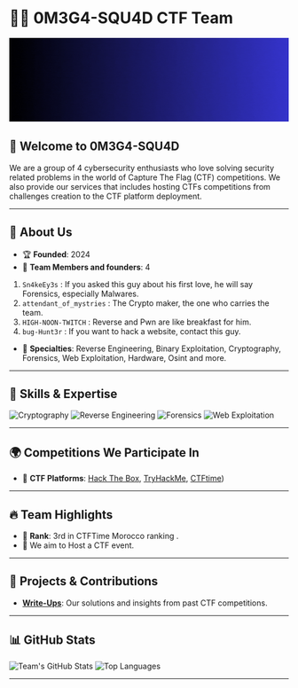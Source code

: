 # 🏴‍☠️ 0M3G4-SQU4D CTF Team

![CTF Team Banner](banner.gif)

## 🌟 Welcome to 0M3G4-SQU4D
We are a group of 4 cybersecurity enthusiasts who love solving security related problems in the world of Capture The Flag (CTF) competitions. We also provide our services that includes hosting CTFs competitions from challenges creation to the CTF platform deployment.

---

## 🚀 About Us
- 🏆 **Founded**: 2024
- 👥 **Team Members and founders**: 4
  
1. `Sn4keEy3s` : If you asked this guy about his first love, he will say Forensics, especially Malwares.
2. `attendant_of_mystries` : The Crypto maker, the one who carries the team.  
3. `HIGH-NOON-TWITCH` : Reverse and Pwn are like breakfast for him.
4. `bug-Hunt3r` : If you want to hack a website, contact this guy.

- 🔐 **Specialties**: Reverse Engineering, Binary Exploitation, Cryptography, Forensics, Web Exploitation, Hardware, Osint and more. 

---

## 🧠 Skills & Expertise
![Cryptography](https://img.shields.io/badge/-Cryptography-4B8BBE?style=flat-square&logoColor=white)
![Reverse Engineering](https://img.shields.io/badge/-Reverse_Engineering-FE7A16?style=flat-square&logoColor=white)
![Forensics](https://img.shields.io/badge/-Forensics-4CAF50?style=flat-square&logoColor=white)
![Web Exploitation](https://img.shields.io/badge/-Web_Exploitation-673AB7?style=flat-square&logoColor=white)

---

## 🌍 Competitions We Participate In
- 🏅 **CTF Platforms**: [Hack The Box](https://www.hackthebox.com/), [TryHackMe](https://www.tryhackme.com/), [CTFtime](https://ctftime.org/))


---

## 🔥 Team Highlights
- 🥇 **Rank**: 3rd in CTFTime Morocco ranking .
- 🌟 We aim to Host a CTF event.
---

## 🎯 Projects & Contributions
- **[Write-Ups](https://github.com/0M3G4-SQU4D/0M3G4-SQU4D)**: Our solutions and insights from past CTF competitions.

---



## 📊 GitHub Stats
![Team's GitHub Stats](https://github-readme-stats.vercel.app/api?username=TeamName&show_icons=true&theme=dark)
![Top Languages](https://github-readme-stats.vercel.app/api/top-langs/?username=TeamName&layout=compact&theme=dark)

---
